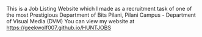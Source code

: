 This is a Job Listing Website which I made as a recruitment task of one of the most Prestigious Department of Bits Pilani, Pilani Campus - Department of Visual Media (DVM)
You can view my website at https://geekwolf007.github.io/HUNTJOBS
